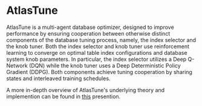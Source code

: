 # AtlasTune

AtlasTune is a multi-agent database optimizer, designed to improve performance by ensuring cooperation between otherwise distinct components of the database tuning process, namely, the index selector and the knob tuner. Both the index selector and knob tuner use reinforcement learning to converge on optimal table index configurations and database system knob parameters. In particular, the index selector utilizes a Deep Q-Network (DQN) while the knob tuner uses a Deep Deterministic Policy Gradient (DDPG). Both components achieve tuning cooperation by sharing states and interleaved training schedules.


A more in-depth overview of AtlasTune's underlying theory and implemention can be found in [this](https://github.com/Ajax12345/atlastune/blob/main/supporting_files/atlastune_phd_seminar_lecture.pdf) presention.